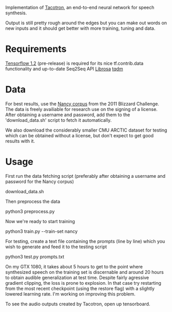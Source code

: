 Implementation of [Tacotron](https://arxiv.org/abs/1703.10135), an end-to-end neural network for speech synthesis.

Output is still pretty rough around the edges but you can make out words on new inputs and it should get better with more training, tuning and data.



# Requirements

[Tensorflow 1.2](https://www.tensorflow.org/versions/r1.2/install/) (pre-release) is required for its nice tf.contrib.data functionality and up-to-date Seq2Seq API
[Librosa](https://github.com/librosa/librosa)
[tqdm](https://github.com/noamraph/tqdm)

# Data

For best results, use the [Nancy corpus](http://www.cstr.ed.ac.uk/projects/blizzard/2011/lessac_blizzard2011/) from the 2011 Blizzard Challenge. The data is freely availiable for research use on the signing of a license. After obtaining a username and password, add them to the 'download_data.sh' script to fetch it automatically. 

We also download the considerably smaller CMU ARCTIC dataset for testing which can be obtained without a license, but don't expect to get good results with it.

# Usage

First run the data fetching script (preferably after obtaining a username and password for the Nancy corpus)

download_data.sh

Then preprocess the data

python3 preprocess.py

Now we're ready to start training

python3 train.py --train-set nancy 

For testing, create a text file containing the prompts (line by line) which you wish to generate and feed it to the testing script

python3 test.py prompts.txt

On my GTX 1080, it takes about 5 hours to get to the point where synthesized speech on the training set is discernable and around 20 hours to obtain audible generalization at test time. Despite fairly agressive gradient clipping, the loss is prone to explosion. In that case try restarting from the most recent checkpoint (using the restore flag) with a slightly lowered learning rate. I'm working on improving this problem.

To see the audio outputs created by Tacotron, open up tensorboard.

